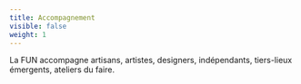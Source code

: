 ```yaml
---
title: Accompagnement
visible: false
weight: 1
---
```

La FUN accompagne artisans, artistes, designers, indépendants, tiers-lieux émergents, ateliers du faire.